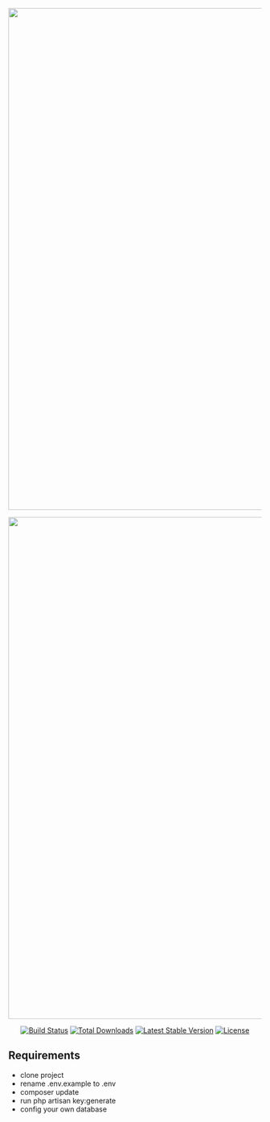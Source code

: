 <!-- <p align="center">
    <a href="https://laravel.com" target="_blank">
    <img src="https://raw.githubusercontent.com/laravel/art/master/logo-lockup/5%20SVG/2%20CMYK/1%20Full%20Color/laravel-logolockup-cmyk-red.svg" width="400">
    </a>
</p> -->

<p align="center">
    <a href="#" target="_blank">
    <img src="https://raw.githubusercontent.com/mohsenkarimi-mk/Laravel-CRUD-With-Multiple-Image-Upload/master/public/poster.png" width="1000">
    </a>
</p>


<p align="center">
    <a href="#" target="_blank">
    <img src="https://raw.githubusercontent.com/mohsenkarimi-mk/Laravel-CRUD-With-Multiple-Image-Upload/master/public/poster2.png" width="1000">
    </a>
</p>






<p align="center">
<a href="https://travis-ci.org/laravel/framework"><img src="https://travis-ci.org/laravel/framework.svg" alt="Build Status"></a>
<a href="https://packagist.org/packages/laravel/framework"><img src="https://poser.pugx.org/laravel/framework/d/total.svg" alt="Total Downloads"></a>
<a href="https://packagist.org/packages/laravel/framework"><img src="https://poser.pugx.org/laravel/framework/v/stable.svg" alt="Latest Stable Version"></a>
<a href="https://packagist.org/packages/laravel/framework"><img src="https://poser.pugx.org/laravel/framework/license.svg" alt="License"></a>
</p>

## Requirements

- clone project
- rename .env.example to .env
- composer update
- run php artisan key:generate
- config your own database

